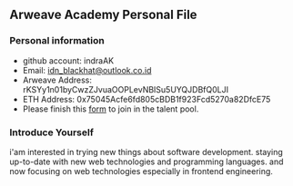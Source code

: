 ## Arweave Academy Personal File

### Personal information

- github account: indraAK
- Email: idn_blackhat@outlook.co.id
- Arweave Address: rKSYy1n01byCwzZJvuaOOPLevNBISu5UYQJDBfQ0LJI
- ETH Address: 0x75045Acfe6fd805cBDB1f923Fcd5270a82DfcE75
- Please finish this [form](https://docs.google.com/forms/d/e/1FAIpQLSfWA5fIIcBgmRppm3jNz5vmf9Mai_QMVil-2pO4r7YKn_Zhtw/viewform?usp=sf_link) to join in the talent pool.

### Introduce Yourself

i'am interested in trying new things about software development. staying up-to-date with new web technologies and programming languages. and now focusing on web technologies especially in frontend engineering.
